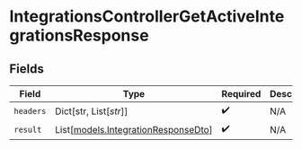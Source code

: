 # IntegrationsControllerGetActiveIntegrationsResponse


## Fields

| Field                                                                      | Type                                                                       | Required                                                                   | Description                                                                |
| -------------------------------------------------------------------------- | -------------------------------------------------------------------------- | -------------------------------------------------------------------------- | -------------------------------------------------------------------------- |
| `headers`                                                                  | Dict[str, List[*str*]]                                                     | :heavy_check_mark:                                                         | N/A                                                                        |
| `result`                                                                   | List[[models.IntegrationResponseDto](../models/integrationresponsedto.md)] | :heavy_check_mark:                                                         | N/A                                                                        |